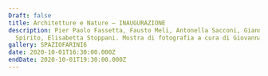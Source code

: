 ```yaml
---
Draft: false
title: Architetture e Nature — INAUGURAZIONE
description: Pier Paolo Fassetta, Fausto Meli, Antonella Sacconi, Gianna
  Spirito, Elisabetta Stoppani. Mostra di fotografia a cura di Giovanna Lalatta
gallery: SPAZIOFARINI6
date: 2020-10-01T16:30:00.000Z
endDate: 2020-10-01T19:30:00.000Z
---
```

